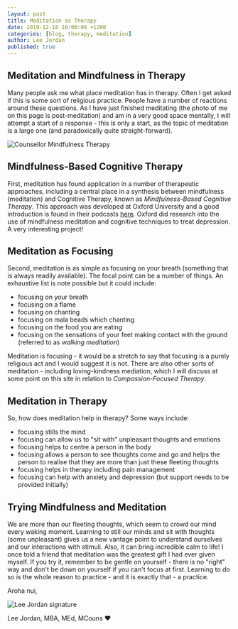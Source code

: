 ```yaml
---
layout: post
title: Meditation as Therapy
date: 2019-12-18 10:00:00 +1200
categories: [blog, therapy, meditation]
author: Lee Jordan
published: true
---
```


<h2>Meditation and Mindfulness in Therapy</h2>

<p>Many people ask me what place meditation has in therapy. Often I get asked if this is some sort of religious practice. People have a number of reactions around these questions. As I have just finished meditating (the photo of me on this page is post-meditation) and am in a very good space mentally, I will attempt a start of a response - this is only a start, as the topic of meditation is a large one (and paradoxically quite straight-forward).</p>

<p><img class="img-border" src="https://therapyaroha.co.nz/public/assets/images/counsellor-meditation-therapy.jpg" alt="Counsellor Mindfulness Therapy"></p>

<h2>Mindfulness-Based Cognitive Therapy</h2>

<p>First, meditation has found application in a number of therapeutic approaches, including a central place in a synthesis between mindfulness (meditation) and Cognitive Therapy, known as <em>Mindfulness-Based Cognitive Therapy</em>. This approach was developed at Oxford University and a good introduction is found in their podcasts <a href="http://podcasts.ox.ac.uk/mindfulness-based-cognitive-therapy-new-approach-treating-depression" target="_blank" rel="nofollow noopener noreferrer">here</a>. Oxford did research into the use of mindfulness meditation and cognitive techniques to treat depression. A very interesting project!</p>

<h2>Meditation as Focusing</h2>

<p>Second, meditation is as simple as focusing on your breath (something that is always readily available). The focal point can be a number of things. An exhaustive list is note possible but it could include:

<ul>
<li>focusing on your breath </li>
<li>focusing on a flame </li>
<li>focusing on chanting </li>
<li>focusing on mala beads which chanting </li>	<li>focusing on the food you are eating </li> 	<li>focusing on the sensations of your feet making contact with the ground (referred to as <em>walking meditation</em>)</li>
</ul>

<p>Meditation is focusing - it would be a stretch to say that focusing is a purely religious act and I would suggest it is not. There are also other sorts of meditation - including loving-kindness mediation, which I will discuss at some point on this site in relation to <em>Compassion-Focused Therapy</em>.</p>

<h2>Meditation in Therapy</h2>

<p>So, how does meditation help in therapy? Some ways include:

<ul>
<li>focusing stills the mind</li>
<li>focusing can allow us to "sit with" unpleasant thoughts and emotions</li>
<li>focusing helps to centre a person in the body</li>
<li>focusing allows a person to see thoughts come and go and helps the person to realise that they are more than just these fleeting thoughts</li>
<li>focusing helps in therapy including pain management</li>
<li>focusing can help with anxiety and depression (but support needs to be provided initially)</li></ul>

<h2>Trying Mindfulness and Meditation</h2>

<p>We are more than our fleeting thoughts, which seem to crowd our mind every waking moment. Learning to still our minds and sit with thoughts (some unpleasant) gives us a new vantage point to understand ourselves and our interactions with stimuli. Also, it can bring incredible calm to life! I once told a friend that meditation was the greatest gift I had ever given myself. If you try it, <span class="highlight-span">remember to be gentle on yourself - there is no "right" way and don't be down on yourself if you can't focus at first</span>. Learning to do so is the whole reason to practice - and it is exactly that -  a practice.</p>

<p>Aroha nui,</p>

<img src="https://therapyaroha.co.nz/public/assets/images/lee-jordan.png" alt="Lee Jordan signature">

Lee Jordan, MBA, MEd, MCouns ❤️